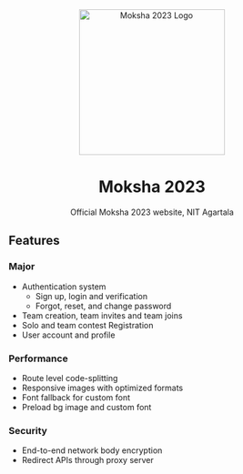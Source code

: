 <div align="center">
  <img
    src="./client/public/moksha/moksha-512x512.png"
    alt="Moksha 2023 Logo"
    width="256" height="256"
   />
</div>

<h1 align="center">
  Moksha 2023
</h1>

<p align="center">
  Official Moksha 2023 website, NIT Agartala
</p>

## Features

### Major
- Authentication system
  - Sign up, login and verification
  - Forgot, reset, and change password
- Team creation, team invites and team joins
- Solo and team contest Registration
- User account and profile

### Performance
- Route level code-splitting
- Responsive images with optimized formats
- Font fallback for custom font
- Preload bg image and custom font

### Security
- End-to-end network body encryption
- Redirect APIs through proxy server
